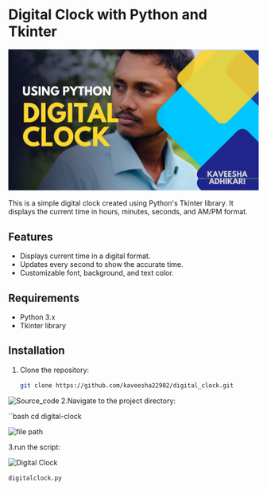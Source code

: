 # Digital Clock with Python and Tkinter

![thumbnail](thumbnail.png)


This is a simple digital clock created using Python's Tkinter library. It displays the current time in hours, minutes, seconds, and AM/PM format.

## Features

- Displays current time in a digital format.
- Updates every second to show the accurate time.
- Customizable font, background, and text color.

## Requirements

- Python 3.x
- Tkinter library

## Installation

1. Clone the repository:

   ```bash
   git clone https://github.com/kaveesha22902/digital_clock.git


  ![Source_code](code_screenshot.png) 
2.Navigate to the project directory:

``bash
   cd digital-clock



![file path](directory_screenshot.png) 


 

3.run the script:

![Digital Clock](clock_screenshot.png)
   ```bash
   digitalclock.py

  


